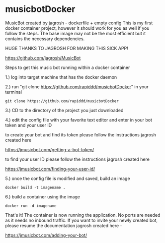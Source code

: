 # musicbotDocker
MusicBot created by jagrosh - dockerfile + empty config
This is my first docker container project, however it should work for you as well if you follow the steps. The base image may not be the most efficient but it contains the necessary dependencies.

HUGE THANKS TO JAGROSH FOR MAKING THIS SICK APP!

https://github.com/jagrosh/MusicBot

Steps to get this music bot running within a docker container

1.) log into target machine that has the docker daemon


2.) run "git clone https://github.com/rapiddd/musicbotDocker" in your terminal

    git clone https://github.com/rapiddd/musicbotDocker


3.) CD to the directory of the project you just downloaded 


4.) edit the config file with your favorite text editor and enter in your bot token and your user ID

to create your bot and find its token please follow the instructions jagrosh created here

   https://jmusicbot.com/getting-a-bot-token/
        
to find your user ID please follow the instructions jagrosh created here

   https://jmusicbot.com/finding-your-user-id/
    
    
5.) once the config file is modified and saved, build an image

    docker build -t imagename .


6.) build a container using the image

    docker run -d imagename


That's it! The container is now running the application. No ports are needed as it needs no inbound traffic.
If you want to invite your newly created bot, please resume the documentation jagrosh created here -

https://jmusicbot.com/adding-your-bot/


